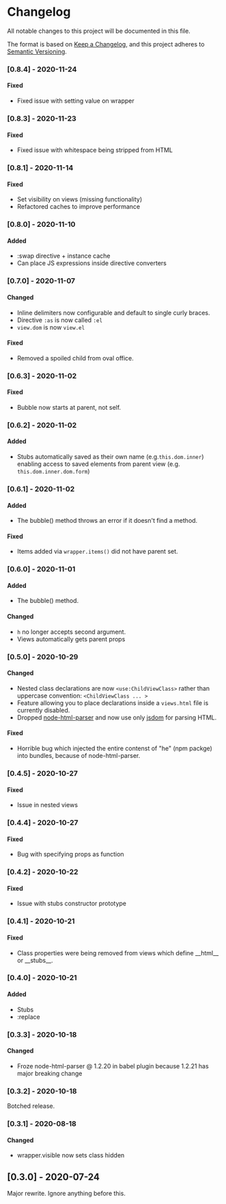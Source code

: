 # Changelog
All notable changes to this project will be documented in this file.

The format is based on [Keep a Changelog](https://keepachangelog.com/en/1.0.0/), and this project adheres to [Semantic Versioning](https://semver.org/spec/v2.0.0.html).

### [0.8.4] - 2020-11-24

#### Fixed

* Fixed issue with setting value on wrapper

### [0.8.3] - 2020-11-23

#### Fixed

* Fixed issue with whitespace being stripped from HTML

### [0.8.1] - 2020-11-14

#### Fixed

* Set visibility on views (missing functionality)
* Refactored caches to improve performance

### [0.8.0] - 2020-11-10

#### Added

* :swap directive + instance cache
* Can place JS expressions inside directive converters

### [0.7.0] - 2020-11-07

#### Changed

* Inline delimiters now configurable and default to single curly braces.
* Directive `:as` is now called `:el`
* `view.dom` is now `view.el` 

#### Fixed

* Removed a spoiled child from oval office.

### [0.6.3] - 2020-11-02

#### Fixed

- Bubble now starts at parent, not self.

### [0.6.2] - 2020-11-02

#### Added

- Stubs automatically saved as their own name (e.g.`this.dom.inner`) enabling access to saved elements from parent view (e.g. `this.dom.inner.dom.form`)

### [0.6.1] - 2020-11-02

#### Added

- The bubble() method throws an error if it doesn't find a method.

#### Fixed

- Items added via `wrapper.items()` did not have parent set.

### [0.6.0] - 2020-11-01

#### Added

- The bubble() method.

#### Changed

- `h` no longer accepts second argument.
- Views automatically gets parent props

### [0.5.0] - 2020-10-29

#### Changed

- Nested class declarations are now `<use:ChildViewClass>` rather than uppercase convention: `<ChildViewClass ... >`
- Feature allowing you to place declarations inside a `views.html` file is currently disabled.
- Dropped [node-html-parser](https://github.com/taoqf/node-html-parser) and now use only [jsdom](https://github.com/jsdom/jsdom) for parsing HTML.

#### Fixed

- Horrible bug which injected the entire contenst of "he" (npm packge) into bundles, because of node-html-parser.

### [0.4.5] - 2020-10-27

#### Fixed

- Issue in nested views

### [0.4.4] - 2020-10-27

#### Fixed

- Bug with specifying props as function

### [0.4.2] - 2020-10-22

#### Fixed

- Issue with stubs constructor prototype

### [0.4.1] - 2020-10-21

#### Fixed

- Class properties were being removed from views which define \_\_html\_\_ or \_\_stubs\_\_.

### [0.4.0] - 2020-10-21

#### Added

- Stubs
- :replace

### [0.3.3] - 2020-10-18

#### Changed

- Froze node-html-parser @ 1.2.20 in babel plugin because 1.2.21 has major breaking change

### [0.3.2] - 2020-10-18

Botched release.

### [0.3.1] - 2020-08-18

#### Changed

- wrapper.visible now sets class hidden


## [0.3.0] - 2020-07-24

Major rewrite. Ignore anything before this.


